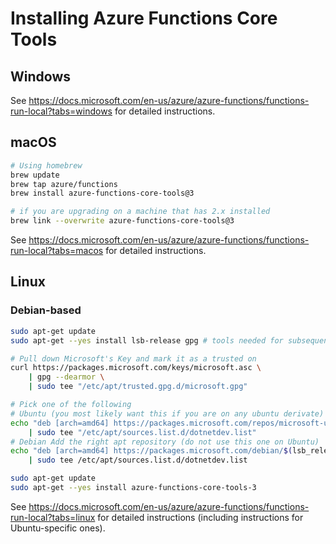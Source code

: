 # Installing Azure Functions Core Tools

## Windows

See https://docs.microsoft.com/en-us/azure/azure-functions/functions-run-local?tabs=windows for detailed instructions.

## macOS

```bash
# Using homebrew
brew update
brew tap azure/functions
brew install azure-functions-core-tools@3

# if you are upgrading on a machine that has 2.x installed
brew link --overwrite azure-functions-core-tools@3
```

See https://docs.microsoft.com/en-us/azure/azure-functions/functions-run-local?tabs=macos for detailed instructions.

## Linux

### Debian-based

```bash
sudo apt-get update
sudo apt-get --yes install lsb-release gpg # tools needed for subsequent commands

# Pull down Microsoft's Key and mark it as a trusted on
curl https://packages.microsoft.com/keys/microsoft.asc \
    | gpg --dearmor \
    | sudo tee "/etc/apt/trusted.gpg.d/microsoft.gpg"

# Pick one of the following
# Ubuntu (you most likely want this if you are on any ubuntu derivate)
echo "deb [arch=amd64] https://packages.microsoft.com/repos/microsoft-ubuntu-$(lsb_release -cs)-prod $(lsb_release -cs) main" \
    | sudo tee "/etc/apt/sources.list.d/dotnetdev.list"
# Debian Add the right apt repository (do not use this one on Ubuntu)
echo "deb [arch=amd64] https://packages.microsoft.com/debian/$(lsb_release -rs | cut -d'.' -f 1)/prod $(lsb_release -cs) main" \
    | sudo tee /etc/apt/sources.list.d/dotnetdev.list

sudo apt-get update
sudo apt-get --yes install azure-functions-core-tools-3
```

See https://docs.microsoft.com/en-us/azure/azure-functions/functions-run-local?tabs=linux for detailed instructions (including instructions for Ubuntu-specific ones).

